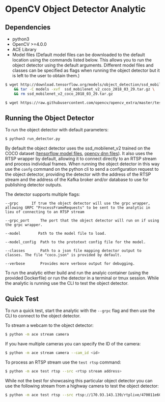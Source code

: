 # OpenCV Object Detector Analytic

## Dependencies
* python3
* OpenCV >=4.0.0
* ACE Library
* Model files (Default model files can be downloaded to the default location using the commands listed below. This allows you to run the object detector using the default arguments. Different model files and classes can be specified as flags when running the object detector but it is left to the user to obtain them.)
```bash
$ wget http://download.tensorflow.org/models/object_detection/ssd_mobilenet_v2_coco_2018_03_29.tar.gz \
    && tar -C models -xvf  ssd_mobilenet_v2_coco_2018_03_29.tar.gz \
    && rm ssd_mobilenet_v2_coco_2018_03_29.tar.gz

$ wget https://raw.githubusercontent.com/opencv/opencv_extra/master/testdata/dnn/ssd_mobilenet_v2_coco_2018_03_29.pbtxt -P models/ssd_mobilenet_v2_coco_2018_03_29
```

## Running the Object Detector
To run the object detector with default parameters:
```bash
$ python3 run_detector.py
```
By default the object detector uses the ssd_mobilenet_v2 trained on the COCO dataset ([tensorflow model files](https://github.com/tensorflow/models/blob/master/research/object_detection/g3doc/tf1_detection_zoo.md), [opencv dnn files](https://github.com/opencv/opencv_extra/tree/master/testdata/dnn)). It also uses the RTSP wrapper by default, allowing it to connect directly to an RTSP stream and process individual frames. When running the object detector in this way use the `confg` command on the python cli to send a configuration request to the object detector, providing the detector with the address of the RTSP stream and the address of the Kafka broker and/or database to use for publishing detector outputs.

The detector supports multiple flags:
```
--grpc      If true the object detector will use the grpc wrapper, allowing GRPC "ProcessFrameRequests" to be sent to the analytic in lieu of connecting to an RTSP stream

--grpc_port     The port that the object detector will run on if using the grpc wrapper.

--model        Path to the model file to load.

--model_config  Path to the prototext config file for the model.

--classes       Path to a json file mapping detector output to classes. The file "coco.json" is provided by default.

--verbose       Provides more verbose output for debugging.
```

To run the analytic either build and run the analyic container (using the provided Dockerfile) or run the detector in a terminal or tmux session. While the analytic is running use the CLI to test the object detector.


## Quick Test
To run a quick test, start the analytic with the `--grpc` flag and then use the CLI to connect to the object detector.

To stream a webcam to the object detector: 
```bash
$ python -m ace stream camera 
```
If you have multiple cameras you can specify the ID of the camera:
```bash
$ python -m ace stream camera --cam_id <id>
```

To process an RTSP stream use the `test rtsp` command:
```bash
$ python -m ace test rtsp --src <rtsp stream address>
```

While not the best for showcasing this particular object detector you can use the following stream from a highway camera to test the object detector:
```bash
$ python -m ace test rtsp --src rtsp://170.93.143.139/rtplive/470011e600ef003a004ee33696235daa
```